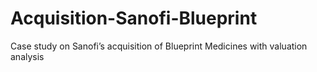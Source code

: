 # Acquisition-Sanofi-Blueprint
Case study on Sanofi’s acquisition of Blueprint Medicines with valuation analysis
